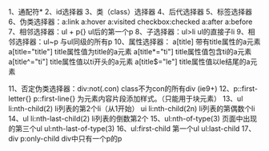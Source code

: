 1、通配符*
2、id选择器
3、类（class）选择器
4、后代选择器
5、标签选择器
6、伪类选择器：a:link  a:hover  a:visited  checkbox:checked   a:after  a:before 
7、相邻选择器：ul + p{}  ul后的第一个p
8、子选择器：ul>li  ul的直接子li
9、相邻选择器：ul~p 与ul同级的所有p
10、属性选择器： 
	a[title]  带有title属性的a元素
	a[title="title"]  title属性值为title的a元素
	a[title*="ti"]   title属性值包含ti的a元素
	a[title^="ti"]   title属性值以ti开头的a元素
	a[title$="le"]   title属性值以le结尾的a元素
	
11、否定伪类选择器：div:not(.con)  class不为con的所有div   (ie9+)
12、p::first-letter{}   p::first-line{}  为元素内容片段添加样式。（只能用于块元素）
13、ul li:nth-child(2) li列表的第2个li（从1开始）
	ui li:nth-child(2n) li列表的第偶数个li
14、ul li:nth-last-child(2) li列表的倒数第2个
15、ul:nth-of-type(3) 页面中出现的第三个ul
    ul:nth-last-of-type(3)
16、ul:first-child  第一个ul 
	ul:last-child
17、div p:only-child   div中只有一个p的p